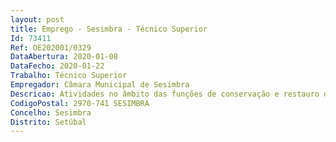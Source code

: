 ```yaml
--- 
layout: post
title: Emprego - Sesimbra - Técnico Superior
Id: 73411
Ref: OE202001/0329
DataAbertura: 2020-01-08
DataFecho: 2020-01-22
Trabalho: Técnico Superior
Empregador: Câmara Municipal de Sesimbra
Descricao: Atividades no âmbito das funções de conservação e restauro de documentação do arquivo municipal, enquadradas no conteúdo funcional correspondente à carreira e categoria de Técnico Superior, nos termos estabelecidos no Anexo à Lei Geral de Trabalho em Funções Públicas (LTFP), aprovada pela Lei nº 35 2014, de 20 de junho.
CodigoPostal: 2970-741 SESIMBRA
Concelho: Sesimbra
Distrito: Setúbal
--- 
```

